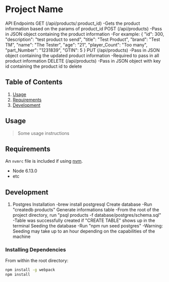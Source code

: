# Project Name

API Endpoints
  GET (/api/products/:product_id)
    -Gets the product information based on the params of product_id
  POST (/api/products)
    -Pass in JSON object containing the product information
    -For example:
      {
        "id": 300,
        "description": "test product to send",
        "title": "Test Product",
        "brand": "Test TM",
        "name": "The Tester",
        "age": "21",
        "player_Count": "Too many",
        "part_Number": "1231839",
        "GTIN": 5
      }
  PUT (/api/products)
    -Pass in JSON object containing the updated product information
    -Required to pass in all product information
  DELETE (/api/products)
    -Pass in JSON object with key id containing the product id to delete

## Table of Contents

1. [Usage](#Usage)
1. [Requirements](#requirements)
1. [Development](#development)

## Usage

> Some usage instructions

## Requirements

An `nvmrc` file is included if using [nvm](https://github.com/creationix/nvm).

- Node 6.13.0
- etc

## Development

1. Postgres
  Installation
    -brew install postgresql
  Create database
    -Run "createdb products"
  Generate informations table
    -From the root of the project directory, run "psql products -f database/postgres/schema.sql"
    -Table was successfully created if "CREATE TABLE" shows up in the terminal
  Seeding the database
    -Run "npm run seed postgres"
    -Warning: Seeding may take up to an hour depending on the capabilities of the machine

### Installing Dependencies

From within the root directory:

```sh
npm install -g webpack
npm install
```

